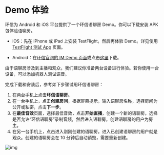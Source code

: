 # Demo 体验

环信为 Android 和 iOS 平台提供了一个环信语聊房 Demo。你可以下载安装 APK　包体验语聊房。

- iOS：先在 iPhone 或 iPad 上安装 TestFlight，然后再体验 Demo。详见使用 [TestFlight 测试 App](https://testflight.apple.com/join/wmJGRdLh) 页面。

- Android：在[环信官网的 IM Demo 页面](https://www.easemob.com/download/demo)或点击[这里](https://download-sdk.oss-cn-beijing.aliyuncs.com/downloads/IMDemo/easevoiceroom-demo1.0.apk)下载。

由于语聊房涉及到主播和观众，我们建议你准备两台设备进行体验。若你使用一台设备，可以添加机器人测试语音。

完成下载和安装后，参考如下步骤试用环信语聊房：

1. 在两台手机上点击**环信语聊房**。
2. 在一台手机上，点击**创建房间**，根据屏幕提示，输入语聊房名称，选择房间为公开或私密，点击**下一步**。
3. 在**最佳音效**页面，选择最佳音效，点击**开始直播**，创建一个新的语聊房，选择是否允许“环信语聊房”录制音频，然后进入语聊房。创建语聊房的用户为房主。
4. 在另一台手机上，点击进入刚刚创建的语聊房。进入已创建语聊房的用户就是观众。创建的语聊房会在 10 分钟后自动销毁，需要重新创建。

![img](/images/voiceroom/demo_homepage.png)

